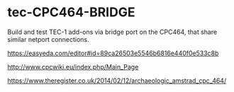 # tec-CPC464-BRIDGE

Build and test TEC-1 add-ons via bridge port on the CPC464, that share similar netport connections.

https://easyeda.com/editor#id=89ca26503e5546b6816e440f0e533c8b

http://www.cpcwiki.eu/index.php/Main_Page

https://www.theregister.co.uk/2014/02/12/archaeologic_amstrad_cpc_464/


